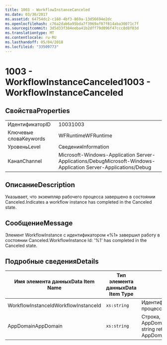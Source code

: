 ```yaml
---
title: 1003 - WorkflowInstanceCanceled
ms.date: 03/30/2017
ms.assetid: 64754dc2-c160-4bf3-869a-13d56694e2dc
ms.openlocfilehash: c76a2dab6a95bda7f3969af07f814aba30071c7f
ms.sourcegitcommit: 3d5d33f384eeba41b2dff79d096f47ccc8d8f03d
ms.translationtype: MT
ms.contentlocale: ru-RU
ms.lasthandoff: 05/04/2018
ms.locfileid: "33509773"
---
```

# <a name="1003---workflowinstancecanceled"></a><span data-ttu-id="619b5-102">1003 - WorkflowInstanceCanceled</span><span class="sxs-lookup"><span data-stu-id="619b5-102">1003 - WorkflowInstanceCanceled</span></span>
## <a name="properties"></a><span data-ttu-id="619b5-103">Свойства</span><span class="sxs-lookup"><span data-stu-id="619b5-103">Properties</span></span>  
  
|||  
|-|-|  
|<span data-ttu-id="619b5-104">Идентификатор</span><span class="sxs-lookup"><span data-stu-id="619b5-104">ID</span></span>|<span data-ttu-id="619b5-105">1003</span><span class="sxs-lookup"><span data-stu-id="619b5-105">1003</span></span>|  
|<span data-ttu-id="619b5-106">Ключевые слова</span><span class="sxs-lookup"><span data-stu-id="619b5-106">Keywords</span></span>|<span data-ttu-id="619b5-107">WFRuntime</span><span class="sxs-lookup"><span data-stu-id="619b5-107">WFRuntime</span></span>|  
|<span data-ttu-id="619b5-108">Уровень</span><span class="sxs-lookup"><span data-stu-id="619b5-108">Level</span></span>|<span data-ttu-id="619b5-109">Сведения</span><span class="sxs-lookup"><span data-stu-id="619b5-109">Information</span></span>|  
|<span data-ttu-id="619b5-110">Канал</span><span class="sxs-lookup"><span data-stu-id="619b5-110">Channel</span></span>|<span data-ttu-id="619b5-111">Microsoft-Windows-Application Server-Applications/Debug</span><span class="sxs-lookup"><span data-stu-id="619b5-111">Microsoft-Windows-Application Server-Applications/Debug</span></span>|  
  
## <a name="description"></a><span data-ttu-id="619b5-112">Описание</span><span class="sxs-lookup"><span data-stu-id="619b5-112">Description</span></span>  
 <span data-ttu-id="619b5-113">Указывает, что экземпляр рабочего процесса завершено в состоянии Canceled.</span><span class="sxs-lookup"><span data-stu-id="619b5-113">Indicates a workflow instance has completed in the Canceled state.</span></span>  
  
## <a name="message"></a><span data-ttu-id="619b5-114">Сообщение</span><span class="sxs-lookup"><span data-stu-id="619b5-114">Message</span></span>  
 <span data-ttu-id="619b5-115">Элемент WorkflowInstance с идентификатором «%1» завершил работу в состоянии Canceled.</span><span class="sxs-lookup"><span data-stu-id="619b5-115">WorkflowInstance Id: '%1' has completed in the Canceled state.</span></span>  
  
## <a name="details"></a><span data-ttu-id="619b5-116">Подробные сведения</span><span class="sxs-lookup"><span data-stu-id="619b5-116">Details</span></span>  
  
|<span data-ttu-id="619b5-117">Имя элемента данных</span><span class="sxs-lookup"><span data-stu-id="619b5-117">Data Item Name</span></span>|<span data-ttu-id="619b5-118">Тип элемента данных</span><span class="sxs-lookup"><span data-stu-id="619b5-118">Data Item Type</span></span>|<span data-ttu-id="619b5-119">Описание</span><span class="sxs-lookup"><span data-stu-id="619b5-119">Description</span></span>|  
|--------------------|--------------------|-----------------|  
|<span data-ttu-id="619b5-120">WorkflowInstanceId</span><span class="sxs-lookup"><span data-stu-id="619b5-120">WorkflowInstanceId</span></span>|`xs:string`|<span data-ttu-id="619b5-121">Идентификатор экземпляра для рабочего процесса.</span><span class="sxs-lookup"><span data-stu-id="619b5-121">The instance id for the workflow</span></span>|  
|<span data-ttu-id="619b5-122">AppDomain</span><span class="sxs-lookup"><span data-stu-id="619b5-122">AppDomain</span></span>|`xs:string`|<span data-ttu-id="619b5-123">Строка, возвращаемая AppDomain.CurrentDomain.FriendlyName.</span><span class="sxs-lookup"><span data-stu-id="619b5-123">The string returned by AppDomain.CurrentDomain.FriendlyName.</span></span>|
